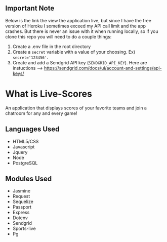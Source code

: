 ## Important Note
Below is the link the view the application live, but since I have the free version of Heroku I sometimes exceed my API call limit and the app crashes.  But there is never an issue with it when running locally, so if you clone this repo you will need to do a couple things:
1) Create a .env file in the root directory
2) Create a `secret` variable with a value of your choosing. Ex) `secret='123456'`.
3) Create and add a Sendgrid API key (`SENDGRID_API_KEY`).  Here are instuctions --> https://sendgrid.com/docs/ui/account-and-settings/api-keys/

# What is Live-Scores
An application that displays scores of your favorite teams and join a chatroom for any and every game!

## Languages Used 
* HTML5/CSS
* Javascript
* Jquery
* Node
* PostgreSQL

## Modules Used
* Jasmine
* Request
* Sequelize
* Passport
* Express
* Dotenv
* Sendgrid
* Sports-live
* Pg